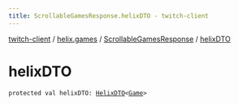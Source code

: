 ```yaml
---
title: ScrollableGamesResponse.helixDTO - twitch-client
---
```


[twitch-client](../../index.html) / [helix.games](../index.html) / [ScrollableGamesResponse](index.html) / [helixDTO](./helix-d-t-o.html)

# helixDTO

`protected val helixDTO: `[`HelixDTO`](../../helix.http.model/-helix-d-t-o/index.html)`<`[`Game`](../../helix.games.model/-game/index.html)`>`